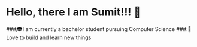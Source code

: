 # Hello, there I am Sumit!!! 👋

###:mortar_board:I am currently a bachelor student pursuing Computer Science
###::sparkler:Love to build and learn new things 
